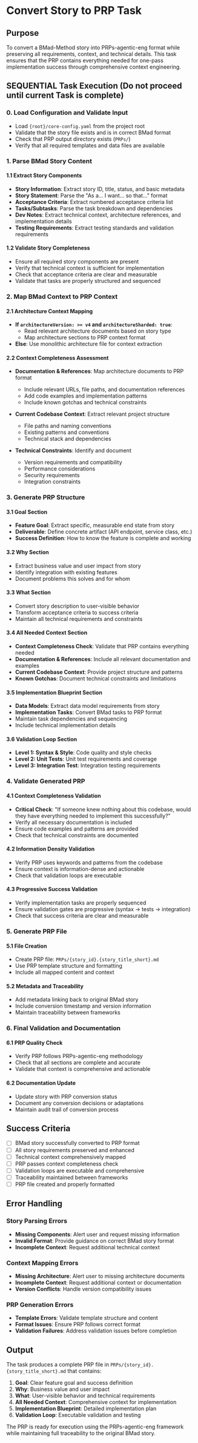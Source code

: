 # Convert Story to PRP Task

## Purpose

To convert a BMad-Method story into PRPs-agentic-eng format while preserving all requirements, context, and technical details. This task ensures that the PRP contains everything needed for one-pass implementation success through comprehensive context engineering.

## SEQUENTIAL Task Execution (Do not proceed until current Task is complete)

### 0. Load Configuration and Validate Input

- Load `{root}/core-config.yaml` from the project root
- Validate that the story file exists and is in correct BMad format
- Check that PRP output directory exists (`PRPs/`)
- Verify that all required templates and data files are available

### 1. Parse BMad Story Content

#### 1.1 Extract Story Components

- **Story Information**: Extract story ID, title, status, and basic metadata
- **Story Statement**: Parse the "As a... I want... so that..." format
- **Acceptance Criteria**: Extract numbered acceptance criteria list
- **Tasks/Subtasks**: Parse the task breakdown and dependencies
- **Dev Notes**: Extract technical context, architecture references, and implementation details
- **Testing Requirements**: Extract testing standards and validation requirements

#### 1.2 Validate Story Completeness

- Ensure all required story components are present
- Verify that technical context is sufficient for implementation
- Check that acceptance criteria are clear and measurable
- Validate that tasks are properly structured and sequenced

### 2. Map BMad Context to PRP Context

#### 2.1 Architecture Context Mapping

- **If `architectureVersion: >= v4` and `architectureSharded: true`**: 
  - Read relevant architecture documents based on story type
  - Map architecture sections to PRP context format
- **Else**: Use monolithic architecture file for context extraction

#### 2.2 Context Completeness Assessment

- **Documentation & References**: Map architecture documents to PRP format
  - Include relevant URLs, file paths, and documentation references
  - Add code examples and implementation patterns
  - Include known gotchas and technical constraints

- **Current Codebase Context**: Extract relevant project structure
  - File paths and naming conventions
  - Existing patterns and conventions
  - Technical stack and dependencies

- **Technical Constraints**: Identify and document
  - Version requirements and compatibility
  - Performance considerations
  - Security requirements
  - Integration constraints

### 3. Generate PRP Structure

#### 3.1 Goal Section

- **Feature Goal**: Extract specific, measurable end state from story
- **Deliverable**: Define concrete artifact (API endpoint, service class, etc.)
- **Success Definition**: How to know the feature is complete and working

#### 3.2 Why Section

- Extract business value and user impact from story
- Identify integration with existing features
- Document problems this solves and for whom

#### 3.3 What Section

- Convert story description to user-visible behavior
- Transform acceptance criteria to success criteria
- Maintain all technical requirements and constraints

#### 3.4 All Needed Context Section

- **Context Completeness Check**: Validate that PRP contains everything needed
- **Documentation & References**: Include all relevant documentation and examples
- **Current Codebase Context**: Provide project structure and patterns
- **Known Gotchas**: Document technical constraints and limitations

#### 3.5 Implementation Blueprint Section

- **Data Models**: Extract data model requirements from story
- **Implementation Tasks**: Convert BMad tasks to PRP format
- Maintain task dependencies and sequencing
- Include technical implementation details

#### 3.6 Validation Loop Section

- **Level 1: Syntax & Style**: Code quality and style checks
- **Level 2: Unit Tests**: Unit test requirements and coverage
- **Level 3: Integration Test**: Integration testing requirements

### 4. Validate Generated PRP

#### 4.1 Context Completeness Validation

- **Critical Check**: "If someone knew nothing about this codebase, would they have everything needed to implement this successfully?"
- Verify all necessary documentation is included
- Ensure code examples and patterns are provided
- Check that technical constraints are documented

#### 4.2 Information Density Validation

- Verify PRP uses keywords and patterns from the codebase
- Ensure context is information-dense and actionable
- Check that validation loops are executable

#### 4.3 Progressive Success Validation

- Verify implementation tasks are properly sequenced
- Ensure validation gates are progressive (syntax → tests → integration)
- Check that success criteria are clear and measurable

### 5. Generate PRP File

#### 5.1 File Creation

- Create PRP file: `PRPs/{story_id}.{story_title_short}.md`
- Use PRP template structure and formatting
- Include all mapped content and context

#### 5.2 Metadata and Traceability

- Add metadata linking back to original BMad story
- Include conversion timestamp and version information
- Maintain traceability between frameworks

### 6. Final Validation and Documentation

#### 6.1 PRP Quality Check

- Verify PRP follows PRPs-agentic-eng methodology
- Check that all sections are complete and accurate
- Validate that context is comprehensive and actionable

#### 6.2 Documentation Update

- Update story with PRP conversion status
- Document any conversion decisions or adaptations
- Maintain audit trail of conversion process

## Success Criteria

- [ ] BMad story successfully converted to PRP format
- [ ] All story requirements preserved and enhanced
- [ ] Technical context comprehensively mapped
- [ ] PRP passes context completeness check
- [ ] Validation loops are executable and comprehensive
- [ ] Traceability maintained between frameworks
- [ ] PRP file created and properly formatted

## Error Handling

### Story Parsing Errors
- **Missing Components**: Alert user and request missing information
- **Invalid Format**: Provide guidance on correct BMad story format
- **Incomplete Context**: Request additional technical context

### Context Mapping Errors
- **Missing Architecture**: Alert user to missing architecture documents
- **Incomplete Context**: Request additional context or documentation
- **Version Conflicts**: Handle version compatibility issues

### PRP Generation Errors
- **Template Errors**: Validate template structure and content
- **Format Issues**: Ensure PRP follows correct format
- **Validation Failures**: Address validation issues before completion

## Output

The task produces a complete PRP file in `PRPs/{story_id}.{story_title_short}.md` that contains:

1. **Goal**: Clear feature goal and success definition
2. **Why**: Business value and user impact
3. **What**: User-visible behavior and technical requirements
4. **All Needed Context**: Comprehensive context for implementation
5. **Implementation Blueprint**: Detailed implementation plan
6. **Validation Loop**: Executable validation and testing

The PRP is ready for execution using the PRPs-agentic-eng framework while maintaining full traceability to the original BMad story. 